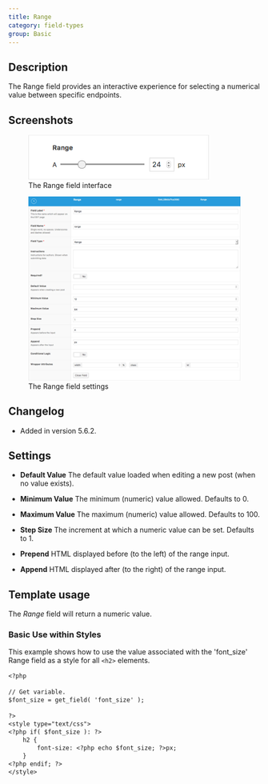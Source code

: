```yaml
---
title: Range
category: field-types
group: Basic
---
```


## Description
The Range field provides an interactive experience for selecting a numerical value between specific endpoints.

## Screenshots
<div class="gallery">
	<figure>
		<a href="https://raw.githubusercontent.com/AdvancedCustomFields/docs/master/assets/acf-range-field-interface.png">
			<img src="https://raw.githubusercontent.com/AdvancedCustomFields/docs/master/assets/acf-range-field-interface.png" alt="Range field that allows you to select a numerical value between two points" />
		</a>
		<figcaption>The Range field interface</figcaption>
	</figure>
	<figure>
		<a href="https://raw.githubusercontent.com/AdvancedCustomFields/docs/master/assets/acf-range-field-settings.png">
			<img src="https://raw.githubusercontent.com/AdvancedCustomFields/docs/master/assets/acf-range-field-settings.png" alt="List of settings shown when creating a Range field" />
		</a>
		<figcaption>The Range field settings</figcaption>
	</figure>
</div>

## Changelog
- Added in version 5.6.2.

## Settings
- **Default Value**
  The default value loaded when editing a new post (when no value exists).

- **Minimum Value**
  The minimum (numeric) value allowed. Defaults to 0.

- **Maximum Value**
  The maximum (numeric) value allowed. Defaults to 100.

- **Step Size**
  The increment at which a numeric value can be set. Defaults to 1.

- **Prepend**
  HTML displayed before (to the left) of the range input.

- **Append**
  HTML displayed after (to the right) of the range input.

## Template usage

The *Range* field will return a numeric value.

### Basic Use within Styles
This example shows how to use the value associated with the 'font_size' Range field as a style for all `<h2>` elements.

```
<?php

// Get variable.
$font_size = get_field( 'font_size' );

?>
<style type="text/css">
<?php if( $font_size ): ?>
	h2 {
		font-size: <?php echo $font_size; ?>px;
	}
<?php endif; ?>
</style>
```
